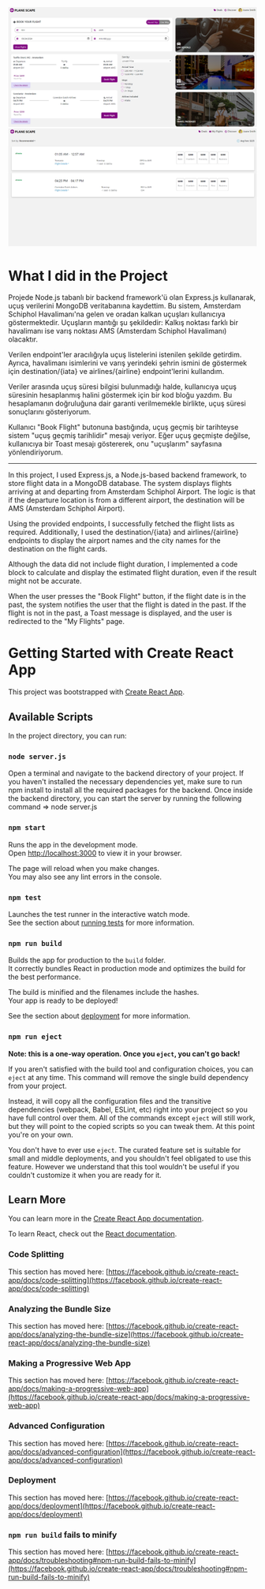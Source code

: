 
![My Flights MainPage Screenshot](./public/images/main-page.png)
![My Flights Screenshot](./public/images/my-flights.png)

# What I did in the Project
Projede Node.js tabanlı bir backend framework'ü olan Express.js kullanarak, uçuş verilerini MongoDB veritabanına kaydettim. Bu sistem, Amsterdam Schiphol Havalimanı'na gelen ve oradan kalkan uçuşları kullanıcıya göstermektedir. Uçuşların mantığı şu şekildedir: Kalkış noktası farklı bir havalimanı ise varış noktası AMS (Amsterdam Schiphol Havalimanı) olacaktır.

Verilen endpoint'ler aracılığıyla uçuş listelerini istenilen şekilde getirdim. Ayrıca, havalimanı isimlerini ve varış yerindeki şehrin ismini de göstermek için destination/{iata} ve airlines/{airline} endpoint'lerini kullandım.

Veriler arasında uçuş süresi bilgisi bulunmadığı halde, kullanıcıya uçuş süresinin hesaplanmış halini göstermek için bir kod bloğu yazdım. Bu hesaplamanın doğruluğuna dair garanti verilmemekle birlikte, uçuş süresi sonuçlarını gösteriyorum.

Kullanıcı "Book Flight" butonuna bastığında, uçuş geçmiş bir tarihteyse sistem "uçuş geçmiş tarihlidir" mesajı veriyor. Eğer uçuş geçmişte değilse, kullanıcıya bir Toast mesajı göstererek, onu "uçuşlarım" sayfasına yönlendiriyorum.

---

In this project, I used Express.js, a Node.js-based backend framework, to store flight data in a MongoDB database. The system displays flights arriving at and departing from Amsterdam Schiphol Airport. The logic is that if the departure location is from a different airport, the destination will be AMS (Amsterdam Schiphol Airport).

Using the provided endpoints, I successfully fetched the flight lists as required. Additionally, I used the destination/{iata} and airlines/{airline} endpoints to display the airport names and the city names for the destination on the flight cards.

Although the data did not include flight duration, I implemented a code block to calculate and display the estimated flight duration, even if the result might not be accurate.

When the user presses the "Book Flight" button, if the flight date is in the past, the system notifies the user that the flight is dated in the past. If the flight is not in the past, a Toast message is displayed, and the user is redirected to the "My Flights" page.

# Getting Started with Create React App

This project was bootstrapped with [Create React App](https://github.com/facebook/create-react-app).

## Available Scripts

In the project directory, you can run:
### `node server.js`

Open a terminal and navigate to the backend directory of your project.
If you haven't installed the necessary dependencies yet, make sure to run npm install to install all the required packages for the backend.
Once inside the backend directory, you can start the server by running the following command => node server.js

### `npm start`

Runs the app in the development mode.\
Open [http://localhost:3000](http://localhost:3000) to view it in your browser.

The page will reload when you make changes.\
You may also see any lint errors in the console.

### `npm test`

Launches the test runner in the interactive watch mode.\
See the section about [running tests](https://facebook.github.io/create-react-app/docs/running-tests) for more information.

### `npm run build`

Builds the app for production to the `build` folder.\
It correctly bundles React in production mode and optimizes the build for the best performance.

The build is minified and the filenames include the hashes.\
Your app is ready to be deployed!

See the section about [deployment](https://facebook.github.io/create-react-app/docs/deployment) for more information.

### `npm run eject`

**Note: this is a one-way operation. Once you `eject`, you can't go back!**

If you aren't satisfied with the build tool and configuration choices, you can `eject` at any time. This command will remove the single build dependency from your project.

Instead, it will copy all the configuration files and the transitive dependencies (webpack, Babel, ESLint, etc) right into your project so you have full control over them. All of the commands except `eject` will still work, but they will point to the copied scripts so you can tweak them. At this point you're on your own.

You don't have to ever use `eject`. The curated feature set is suitable for small and middle deployments, and you shouldn't feel obligated to use this feature. However we understand that this tool wouldn't be useful if you couldn't customize it when you are ready for it.

## Learn More

You can learn more in the [Create React App documentation](https://facebook.github.io/create-react-app/docs/getting-started).

To learn React, check out the [React documentation](https://reactjs.org/).

### Code Splitting

This section has moved here: [https://facebook.github.io/create-react-app/docs/code-splitting](https://facebook.github.io/create-react-app/docs/code-splitting)

### Analyzing the Bundle Size

This section has moved here: [https://facebook.github.io/create-react-app/docs/analyzing-the-bundle-size](https://facebook.github.io/create-react-app/docs/analyzing-the-bundle-size)

### Making a Progressive Web App

This section has moved here: [https://facebook.github.io/create-react-app/docs/making-a-progressive-web-app](https://facebook.github.io/create-react-app/docs/making-a-progressive-web-app)

### Advanced Configuration

This section has moved here: [https://facebook.github.io/create-react-app/docs/advanced-configuration](https://facebook.github.io/create-react-app/docs/advanced-configuration)

### Deployment

This section has moved here: [https://facebook.github.io/create-react-app/docs/deployment](https://facebook.github.io/create-react-app/docs/deployment)

### `npm run build` fails to minify

This section has moved here: [https://facebook.github.io/create-react-app/docs/troubleshooting#npm-run-build-fails-to-minify](https://facebook.github.io/create-react-app/docs/troubleshooting#npm-run-build-fails-to-minify)

